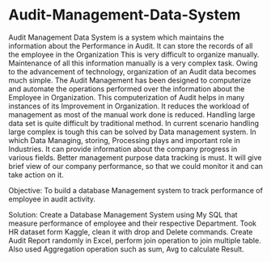 # Audit-Management-Data-System

Audit Management Data System is a system which maintains the information about the Performance in Audit. It can store the records of all the employee in the Organization This is very difficult to organize manually. Maintenance of all this information manually is a very complex task. Owing to the advancement of technology, organization of an Audit data becomes much simple. The Audit Management has been designed to computerize and automate the operations performed over the information about the Employee in Organization. This computerization of Audit helps in many instances of its Improvement in Organization. It reduces the workload of management as most of the manual work done is reduced.
Handling large data set is quite difficult by traditional method. In current scenario handling large complex is tough this can be solved by Data management system. In which Data Managing, storing, Processing plays and important role in Industries. It can provide information about the company progress in various fields. Better management purpose data tracking is must. It will give brief view of our company performance, so that we could monitor it and can take action on it.

Objective: To build a database Management system to track performance of employee in audit activity. 

Solution: Create a Database Management System using My SQL that measure performance of employee and their 
respective Department. Took HR dataset form Kaggle, clean it with drop and Delete commands. Create Audit Report 
randomly in Excel, perform join operation to join multiple table. Also used Aggregation operation such as sum, Avg 
to calculate Result.
